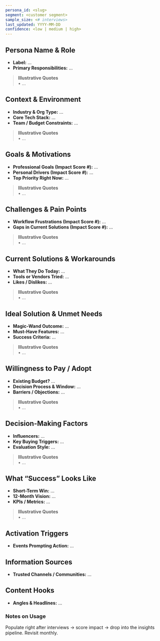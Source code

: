 ```yaml
---
persona_id: <slug>
segment: <customer segment>
sample_size: <# interviews>
last_updated: YYYY-MM-DD
confidence: <low | medium | high>
---
```


## Persona Name & Role
- **Label:** …
- **Primary Responsibilities:** …
> **Illustrative Quotes**  
> • …

## Context & Environment
- **Industry & Org Type:** …
- **Core Tech Stack:** …
- **Team / Budget Constraints:** …
> **Illustrative Quotes**  
> • …

## Goals & Motivations
- **Professional Goals (Impact Score _#_):** …
- **Personal Drivers (Impact Score _#_):** …
- **Top Priority Right Now:** …
> **Illustrative Quotes**  
> • …

## Challenges & Pain Points
- **Workflow Frustrations (Impact Score _#_):** …
- **Gaps in Current Solutions (Impact Score _#_):** …
> **Illustrative Quotes**  
> • …

## Current Solutions & Workarounds
- **What They Do Today:** …
- **Tools or Vendors Tried:** …
- **Likes / Dislikes:** …
> **Illustrative Quotes**  
> • …

## Ideal Solution & Unmet Needs
- **Magic-Wand Outcome:** …
- **Must-Have Features:** …
- **Success Criteria:** …
> **Illustrative Quotes**  
> • …

## Willingness to Pay / Adopt
- **Existing Budget?** …
- **Decision Process & Window:** …
- **Barriers / Objections:** …
> **Illustrative Quotes**  
> • …

## Decision-Making Factors
- **Influencers:** …
- **Key Buying Triggers:** …
- **Evaluation Style:** …
> **Illustrative Quotes**  
> • …

## What “Success” Looks Like
- **Short-Term Win:** …
- **12-Month Vision:** …
- **KPIs / Metrics:** …
> **Illustrative Quotes**  
> • …

## Activation Triggers
- **Events Prompting Action:** …

## Information Sources
- **Trusted Channels / Communities:** …

## Content Hooks
- **Angles & Headlines:** …

### Notes on Usage
Populate right after interviews → score impact → drop into the insights pipeline. Revisit monthly.
